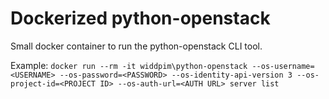 Dockerized python-openstack
===========================

Small docker container to run the python-openstack CLI tool.

Example: `docker run --rm -it widdpim\python-openstack --os-username=<USERNAME> --os-password=<PASSWORD> --os-identity-api-version 3 --os-project-id=<PROJECT ID> --os-auth-url=<AUTH URL> server list`

